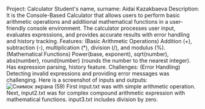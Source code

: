 Project: Calculator
Student's name, surname: Aidai Kazakbaeva
Description: It is the Console-Based Calculator that allows users to perform basic arithmetic operations and additional mathematical functions in a user-friendly console environment. The calculator processes user input, evaluates expressions, and provides accurate results with error handling and history tracking.
Features: (Basic Arithmetic Operations) Addition (+), subtraction (-), multiplication (*), division (/), and modulus (%).
(Mathematical Functions) Power(base, exponent), sqrt(number), abs(number), round(number) (rounds the number to the nearest integer).
Has expression parsing, history feature.
Challenges: (Error Handling) Detecting invalid expressions and providing error messages was challenging.
Here is a screenshot of inputs and outputs:![Снимок экрана (59)](https://github.com/user-attachments/assets/c189cabe-ee05-4348-a995-41c80836ef23)
First input.txt was with simple arithmetic operation.
Next, input2.txt was for complex compound arithmetic expression with mathematical functions.
input3.txt includes division by zero.
